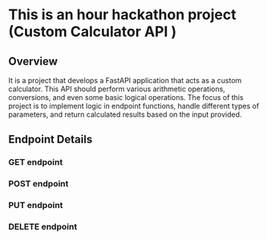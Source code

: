 # This is an hour hackathon project (Custom Calculator API )

## Overview

It is a project that develops a FastAPI application that acts as a custom calculator. This API should perform various arithmetic operations, conversions, and even some basic logical operations. The focus of this project is to implement logic in endpoint functions, handle different types of parameters, and return calculated results based on the input provided.

## Endpoint Details

### GET endpoint

### POST endpoint

### PUT endpoint

### DELETE endpoint
